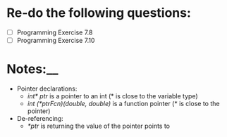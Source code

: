 # Re-do the following questions:  
- [ ] Programming Exercise 7.8  
- [ ] Programming Exercise 7.10  
# Notes:__
- Pointer declarations:
  - _int* ptr_ is a pointer to an int (* is close to the variable type)
  - _int (*ptrFcn)(double, double)_ is a function pointer (* is close to the pointer)
- De-referencing:
  - _*ptr_ is returning the value of the pointer points to